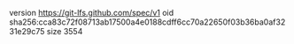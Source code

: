 version https://git-lfs.github.com/spec/v1
oid sha256:cca83c72f08713ab17500a4e0188cdff6cc70a22650f03b36ba0af3231e29c75
size 3554
